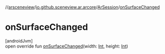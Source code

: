 //[arsceneview](../../../index.md)/[io.github.sceneview.ar.arcore](../index.md)/[ArSession](index.md)/[onSurfaceChanged](on-surface-changed.md)

# onSurfaceChanged

[androidJvm]\
open override fun [onSurfaceChanged](on-surface-changed.md)(width: [Int](https://kotlinlang.org/api/latest/jvm/stdlib/kotlin/-int/index.html), height: [Int](https://kotlinlang.org/api/latest/jvm/stdlib/kotlin/-int/index.html))
